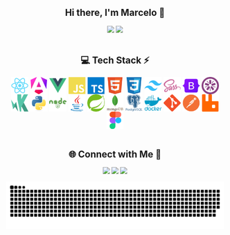 <div align="center">
  
## Hi there, I'm Marcelo 👋

</div>

<div align="center">
  <img height='180em' src='https://github-readme-stats.vercel.app/api?username=marcelodsa&show_icons=true&theme=dark'>
  <img height='180em' src='https://github-readme-stats.vercel.app/api/top-langs/?username=marcelodsa&layout=compact&theme=dark'>
</div>

<div align="center" style="display: inline_block"><br>

  ## 💻 Tech Stack ⚡
  
  <img align="center" alt="React" height="40" width="40" src="https://raw.githubusercontent.com/devicons/devicon/master/icons/react/react-original.svg">
  <img align="center" alt="Angular" height="40" width="40" src="https://github.com/devicons/devicon/blob/master/icons/angular/angular-original.svg">
  <img align="center" alt="Vue" height="40" width="40" src="https://github.com/devicons/devicon/blob/master/icons/vuejs/vuejs-original.svg">
  <img align="center" alt="Js" height="40" width="40" src="https://raw.githubusercontent.com/devicons/devicon/master/icons/javascript/javascript-plain.svg">
  <img align="center" alt="Ts" height="40" width="40" src="https://raw.githubusercontent.com/devicons/devicon/master/icons/typescript/typescript-plain.svg">
  <img align="center" alt="HTML" height="40" width="40" src="https://raw.githubusercontent.com/devicons/devicon/master/icons/html5/html5-original.svg">
  <img align="center" alt="CSS" height="40" width="40" src="https://raw.githubusercontent.com/devicons/devicon/master/icons/css3/css3-original.svg">
  <img align="center" alt="Tail" height="40" width="40" src="https://github.com/devicons/devicon/blob/master/icons/tailwindcss/tailwindcss-original.svg">
  <img align="center" alt="Sass" height="40" width="40" src="https://github.com/devicons/devicon/blob/master/icons/sass/sass-original.svg">
  <img align="center" alt="Boot" height="40" width="40" src="https://github.com/devicons/devicon/blob/master/icons/bootstrap/bootstrap-original.svg">
  <img align="center" alt="Jasmine" height="40" width="40" src="https://github.com/devicons/devicon/blob/master/icons/jasmine/jasmine-original.svg">
  <img align="center" alt="Karma" height="40" width="40" src="https://github.com/devicons/devicon/blob/master/icons/karma/karma-original.svg">
  <img align="center" alt="Python" height="40" width="40" src="https://raw.githubusercontent.com/devicons/devicon/master/icons/python/python-original.svg">
  <img align="center" alt="Node" height="40" width="40" src="https://github.com/devicons/devicon/blob/master/icons/nodejs/nodejs-plain-wordmark.svg">
  <img align="center" alt="Java" height="40" width="40" src="https://github.com/devicons/devicon/blob/master/icons/java/java-original.svg">
  <img align="center" alt="Spring" height="40" width="40" src="https://github.com/devicons/devicon/blob/master/icons/spring/spring-original.svg">
  <img align="center" alt="Mongo" height="40" width="40" src="https://github.com/devicons/devicon/blob/master/icons/mongodb/mongodb-original-wordmark.svg">
  <img align="center" alt="Post" height="40" width="40" src="https://github.com/devicons/devicon/blob/master/icons/postgresql/postgresql-plain-wordmark.svg">
  <img align="center" alt="Docker" height="40" width="40" src="https://github.com/devicons/devicon/blob/master/icons/docker/docker-plain-wordmark.svg">
  <img align="center" alt="Git" height="40" width="40" src="https://github.com/devicons/devicon/blob/master/icons/git/git-original.svg">
  <img align="center" alt="Postman" height="40" width="40" src="https://github.com/devicons/devicon/blob/master/icons/postman/postman-original.svg">
  <img align="center" alt="Rabbit" height="40" width="40" src="https://github.com/devicons/devicon/blob/master/icons/rabbitmq/rabbitmq-original.svg">
  <img align="center" alt="Figma" height="40" width="40" src="https://github.com/devicons/devicon/blob/master/icons/figma/figma-original.svg">

  <!-- [asas](https://github.com/devicons/devicon/tree/master/icons) -->
</div>

<div align="center">
  <br>
  
  ## 🌐 Connect with Me 🍬
  
  <a href="https://instagram.com/marcelosous4" target="_blank"><img src="https://img.shields.io/badge/-Instagram-%23E4405F?style=for-the-badge&logo=instagram&logoColor=white" target="_blank"></a>
  <a href="https://discord.com/users/315669078180102146" target="_blank"><img src="https://img.shields.io/badge/Discord-7289DA?style=for-the-badge&logo=discord&logoColor=white" target="_blank"></a> 
  <a href="https://www.linkedin.com/in/marcelosous4" target="_blank"><img src="https://img.shields.io/badge/-LinkedIn-3556CA?style=for-the-badge&logo=linkedin&logoColor=white" target="_blank"></a>

</div>

<div align="center">

  ![snake gif](https://github.com/marcelodsa/marcelodsa/blob/output/github-snake-dark.svg)
</div>
